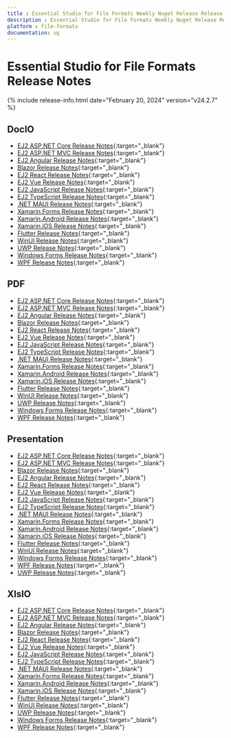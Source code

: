 ```yaml
---
title : Essential Studio for File Formats Weekly Nuget Release Release Notes  
description : Essential Studio for File Formats Weekly Nuget Release Release Notes  
platform : file-formats
documentation: ug
---
```


# Essential Studio for File Formats  Release Notes  

{% include release-info.html date="February 20, 2024" version="v24.2.7" %} 


## DocIO

* [EJ2 ASP.NET Core Release Notes](https://ej2.syncfusion.com/aspnetcore/documentation/release-notes/24.2.7#docio){:target="_blank"}
* [EJ2 ASP.NET MVC Release Notes](https://ej2.syncfusion.com/aspnetmvc/documentation/release-notes/24.2.7#docio){:target="_blank"}
* [EJ2 Angular Release Notes](https://ej2.syncfusion.com/angular/documentation/release-notes/24.2.7#docio){:target="_blank"}
* [Blazor Release Notes](https://blazor.syncfusion.com/documentation/release-notes/24.2.7#docio){:target="_blank"}
* [EJ2 React Release Notes](https://ej2.syncfusion.com/react/documentation/release-notes/24.2.7#docio){:target="_blank"}
* [EJ2 Vue  Release Notes](https://ej2.syncfusion.com/vue/documentation/release-notes/24.2.7#docio){:target="_blank"}
* [EJ2 JavaScript Release Notes](https://ej2.syncfusion.com/javascript/documentation/release-notes/24.2.7#docio){:target="_blank"}
* [EJ2 TypeScript Release Notes](https://ej2.syncfusion.com/documentation/release-notes/24.2.7#docio){:target="_blank"}
* [.NET MAUI Release Notes](/maui/release-notes/v24.2.7#docio){:target="_blank"}
* [Xamarin.Forms Release Notes](/xamarin/release-notes/v24.2.7#docio){:target="_blank"}
* [Xamarin.Android Release Notes](/xamarin-android/release-notes/v24.2.7#docio){:target="_blank"}
* [Xamarin.iOS Release Notes](/xamarin-ios/release-notes/v24.2.7#docio){:target="_blank"}
* [Flutter Release Notes](/flutter/release-notes/v24.2.7#docio){:target="_blank"}
* [WinUI Release Notes](/winui/release-notes/v24.2.7#docio){:target="_blank"}
* [UWP Release Notes](/uwp/release-notes/v24.2.7#docio){:target="_blank"}
* [Windows Forms Release Notes](/windowsforms/release-notes/v24.2.7#docio){:target="_blank"}
* [WPF Release Notes](/wpf/release-notes/v24.2.7#docio){:target="_blank"}



## PDF

* [EJ2 ASP.NET Core Release Notes](https://ej2.syncfusion.com/aspnetcore/documentation/release-notes/24.2.7#pdf){:target="_blank"}
* [EJ2 ASP.NET MVC Release Notes](https://ej2.syncfusion.com/aspnetmvc/documentation/release-notes/24.2.7#pdf){:target="_blank"}
* [EJ2 Angular Release Notes](https://ej2.syncfusion.com/angular/documentation/release-notes/24.2.7#pdf){:target="_blank"}
* [Blazor Release Notes](https://blazor.syncfusion.com/documentation/release-notes/24.2.7#pdf){:target="_blank"}
* [EJ2 React Release Notes](https://ej2.syncfusion.com/react/documentation/release-notes/24.2.7#pdf){:target="_blank"}
* [EJ2 Vue  Release Notes](https://ej2.syncfusion.com/vue/documentation/release-notes/24.2.7#pdf){:target="_blank"}
* [EJ2 JavaScript Release Notes](https://ej2.syncfusion.com/javascript/documentation/release-notes/24.2.7#pdf){:target="_blank"}
* [EJ2 TypeScript Release Notes](https://ej2.syncfusion.com/documentation/release-notes/24.2.7#pdf){:target="_blank"}
* [.NET MAUI Release Notes](/maui/release-notes/v24.2.7#pdf){:target="_blank"}
* [Xamarin.Forms Release Notes](/xamarin/release-notes/v24.2.7#pdf){:target="_blank"}
* [Xamarin.Android Release Notes](/xamarin-android/release-notes/v24.2.7#pdf){:target="_blank"}
* [Xamarin.iOS Release Notes](/xamarin-ios/release-notes/v24.2.7#pdf){:target="_blank"}
* [Flutter Release Notes](/flutter/release-notes/v24.2.7#pdf){:target="_blank"}
* [WinUI Release Notes](/winui/release-notes/v24.2.7#pdf){:target="_blank"}
* [UWP Release Notes](/uwp/release-notes/v24.2.7#pdf){:target="_blank"}
* [Windows Forms Release Notes](/windowsforms/release-notes/v24.2.7#pdf){:target="_blank"}
* [WPF Release Notes](/wpf/release-notes/v24.2.7#pdf){:target="_blank"}


## Presentation

* [EJ2 ASP.NET Core Release Notes](https://ej2.syncfusion.com/aspnetcore/documentation/release-notes/24.2.7#presentation){:target="_blank"}
* [EJ2 ASP.NET MVC Release Notes](https://ej2.syncfusion.com/aspnetmvc/documentation/release-notes/24.2.7#presentation){:target="_blank"}
* [Blazor Release Notes](https://blazor.syncfusion.com/documentation/release-notes/24.2.7#presentation){:target="_blank"}
* [EJ2 Angular Release Notes](https://ej2.syncfusion.com/angular/documentation/release-notes/24.2.7#presentation){:target="_blank"}
* [EJ2 React Release Notes](https://ej2.syncfusion.com/react/documentation/release-notes/24.2.7#presentation){:target="_blank"}
* [EJ2 Vue  Release Notes](https://ej2.syncfusion.com/vue/documentation/release-notes/24.2.7#presentation){:target="_blank"}
* [EJ2 JavaScript Release Notes](https://ej2.syncfusion.com/javascript/documentation/release-notes/24.2.7#presentation){:target="_blank"}
* [EJ2 TypeScript Release Notes](https://ej2.syncfusion.com/documentation/release-notes/24.2.7#presentation){:target="_blank"}
* [.NET MAUI Release Notes](/maui/release-notes/v24.2.7#presentation){:target="_blank"}
* [Xamarin.Forms Release Notes](/xamarin/release-notes/v24.2.7#presentation){:target="_blank"}
* [Xamarin.Android Release Notes](/xamarin-android/release-notes/v24.2.7#presentation){:target="_blank"}
* [Xamarin.iOS Release Notes](/xamarin-ios/release-notes/v24.2.7#presentation){:target="_blank"}
* [Flutter Release Notes](/flutter/release-notes/v24.2.7#presentation){:target="_blank"}
* [WinUI Release Notes](/winui/release-notes/v24.2.7#presentation){:target="_blank"}
* [Windows Forms Release Notes](/windowsforms/release-notes/v24.2.7#presentation){:target="_blank"}
* [WPF Release Notes](/wpf/release-notes/v24.2.7#presentation){:target="_blank"}
* [UWP Release Notes](/uwp/release-notes/v24.2.7#presentation){:target="_blank"}



## XlsIO

* [EJ2 ASP.NET Core Release Notes](https://ej2.syncfusion.com/aspnetcore/documentation/release-notes/24.2.7#xlsio){:target="_blank"}
* [EJ2 ASP.NET MVC Release Notes](https://ej2.syncfusion.com/aspnetmvc/documentation/release-notes/24.2.7#xlsio){:target="_blank"}
* [EJ2 Angular Release Notes](https://ej2.syncfusion.com/angular/documentation/release-notes/24.2.7#xlsio){:target="_blank"}
* [Blazor Release Notes](https://blazor.syncfusion.com/documentation/release-notes/24.2.7#xlsio){:target="_blank"}
* [EJ2 React Release Notes](https://ej2.syncfusion.com/react/documentation/release-notes/24.2.7#xlsio){:target="_blank"}
* [EJ2 Vue  Release Notes](https://ej2.syncfusion.com/vue/documentation/release-notes/24.2.7#xlsio){:target="_blank"}
* [EJ2 JavaScript Release Notes](https://ej2.syncfusion.com/javascript/documentation/release-notes/24.2.7#xlsio){:target="_blank"}
* [EJ2 TypeScript Release Notes](https://ej2.syncfusion.com/documentation/release-notes/24.2.7#xlsio){:target="_blank"}
* [.NET MAUI Release Notes](/maui/release-notes/v24.2.7#xlsio){:target="_blank"}
* [Xamarin.Forms Release Notes](/xamarin/release-notes/v24.2.7#xlsio){:target="_blank"}
* [Xamarin.Android Release Notes](/xamarin-android/release-notes/v24.2.7#xlsio){:target="_blank"}
* [Xamarin.iOS Release Notes](/xamarin-ios/release-notes/v24.2.7#xlsio){:target="_blank"}
* [Flutter Release Notes](/flutter/release-notes/v24.2.7#xlsio){:target="_blank"}
* [WinUI Release Notes](/winui/release-notes/v24.2.7#xlsio){:target="_blank"}
* [UWP Release Notes](/uwp/release-notes/v24.2.7#xlsio){:target="_blank"}
* [Windows Forms Release Notes](/windowsforms/release-notes/v24.2.7#xlsio){:target="_blank"}
* [WPF Release Notes](/wpf/release-notes/v24.2.7#xlsio){:target="_blank"}


